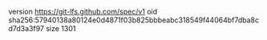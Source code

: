 version https://git-lfs.github.com/spec/v1
oid sha256:57940138a80124e0d4871f03b825bbbeabc318549f44064bf7dba8cd7d3a3f97
size 1301

